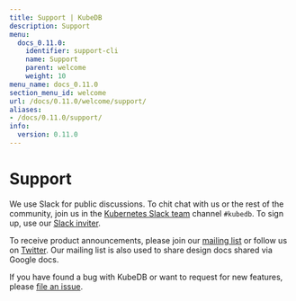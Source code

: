 ```yaml
---
title: Support | KubeDB
description: Support
menu:
  docs_0.11.0:
    identifier: support-cli
    name: Support
    parent: welcome
    weight: 10
menu_name: docs_0.11.0
section_menu_id: welcome
url: /docs/0.11.0/welcome/support/
aliases:
- /docs/0.11.0/support/
info:
  version: 0.11.0
---
```


# Support

We use Slack for public discussions. To chit chat with us or the rest of the community, join us in the [Kubernetes Slack team](https://kubernetes.slack.com/messages/C8149MREV/) channel `#kubedb`. To sign up, use our [Slack inviter](http://slack.kubernetes.io/).

To receive product announcements, please join our [mailing list](https://groups.google.com/forum/#!forum/kubedb) or follow us on [Twitter](https://twitter.com/KubeDB). Our mailing list is also used to share design docs shared via Google docs.

If you have found a bug with KubeDB or want to request for new features, please [file an issue](https://github.com/kubedb/project/issues/new).
